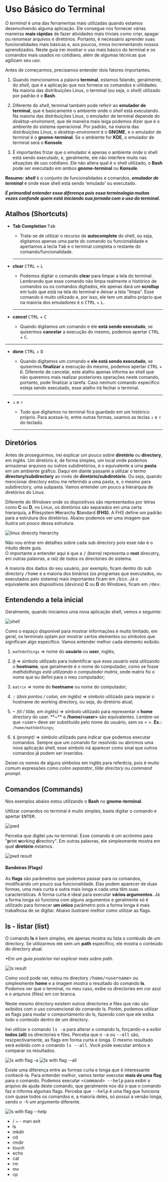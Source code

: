 # Uso Básico do Terminal

O _terminal_ é uma das ferramentas mais utilizadas quando estamos desenvolvendo alguma aplicação. Ele consegue nos fornecer várias maneiras **mais rápidas** de fazer atividades mais triviais como criar, apagar ou renomear arquivos e diretórios. Portanto, é necessário aprender suas funcionalidades mais básicas e, aos poucos, irmos incrementando nossos aprendizados. Neste guia irei mostrar o uso mais básico do terminal e os comandos mais usados no cotidiano, além de algumas técnicas que agilizam seu uso.

Antes de começarmos, precisamos entender dois fatores importantes.

1. Quando mencionamos a palavra **terminal**, estamos falando, geralmente, do _shell_, que é a aplicação que nos fornece os comandos e utilidades. Na maioria das distribuições Linux, o terminal (ou seja, o _shell_) utilizado por padrão é o **Bash**.

2. Diferente do _shell_, terminal também pode referir ao **emulador de terminal**, que é basicamente o ambiente onde o _shell_ está executando. Na maioria das distribuições Linux, o emulador de terminal depende do _desktop-enviroment_, que de maneira mais leiga podemos dizer que é o ambiente do sistema operacional. Por padrão, na maioria das distribuições Linux, o _desktop-enviroment_ é o **GNOME**, e o emulador de terminal é o **gnome-terminal**. Se o ambiente for **KDE**, o emulador de terminal será o **Konsole**.
3. É importantes frizar que o emulador é apenas o ambiente onde o shell está sendo executado, e, geralmente, ele não interfere muito nas situações de uso cotidiano. Ele não altera qual é o shell utilizado, o **Bash** pode ser executado em ambos **gnome-terminal** ou **Konsole**.

**Resumo:** **_shell_** é o conjunto de funcionalidades e comandos, **_emulador de terminal_** é onde esse shell está sendo 'emulado' ou executado.

**_É primordial entender essa diferença pois essa terminologia muitas vezes confunde quem está iniciando sua jornada com o uso do terminal._**

## Atalhos (Shortcuts)

- **Tab Completion** <kbd>Tab</kbd>

  - Trata-se de utilizar o recurso de **autocomplete** do shell, ou seja, digitamos apenas uma parte do comando ou funcionalidade e apertamos a tecla <kbd>Tab</kbd> e o terminal completa o restante do comando/funcionalidade.

  ***

- **clear** <kbd>CTRL</kbd> + <kbd>L</kbd>

  - Podemos digitar o comando **clear** para limpar a tela do terminal. Lembrando que esse comando não limpa realmente o histórico de comandos ou os comandos digitados, ele apenas dará um **scrollup** em tudo que está na tela do terminal e deixar a tela "limpa". Esse comando é muito utilizado e, por isso, ele tem um atalho próprio que na maioria dos emuladores é o <kbd>CTRL</kbd> + <kbd>L</kbd>.

  ***

- **cancel** <kbd>CTRL</kbd> + <kbd>C</kbd>

  - Quando digitamos um comando e ele **está sendo executado**, se quisermos **cancelar** a execução do mesmo, podemos apertar <kbd>CTRL</kbd> + <kbd>C</kbd>.

---

- **done** <kbd>CTRL</kbd> + <kbd>D</kbd>

  - Quando digitamos um comando e **ele está sendo executado**, se quisermos **finalizar** a execução do mesmo, podemos apertar <kbd>CTRL</kbd> + <kbd>D</kbd>. Diferente de cancelar, este atalho apenas informa ao shell que não queremos mais realizar posteriores operações neste comando, portanto, pode finalizar a tarefa. Caso nenhum comando específico esteja sendo executado, esse atalho irá fechar o terminal.

  ***

- <kbd>&darr;</kbd> e <kbd>&uarr;</kbd>

  - Tudo que digitamos no terminal fica guardado em um histórico próprio. Para acessá-lo, entre outras formas, usamos as teclas <kbd>&darr;</kbd> e <kbd>&uarr;</kbd> do teclado.

  ***

## Diretórios

Antes de proseguirmos, irei explicar um pouco sobre **diretório** ou **directory**, em inglês. Um diretório é, de forma simples, um local onde podemos armazenar arquivos ou outros subdiretórios, é o equivalente a uma **pasta** em um ambiente gráfico. Daqui em diante passarei a utilizar o termo **directory/subdirectory** ao invés de **diretório/subdiretório**. Ou seja, quando mencionar directory estou me referindo a uma pasta, e, o mesmo para subdirectory, uma subpasta. Vamos entender um pouco a hierarquia de diretórios do Linux.

Diferente do _Windows_ onde os dispositivos são representados por letras como **C** ou **D**, no Linux, os diretórios são separados em uma certa hierarquia, a **F**ilesystem **H**ierarchy **S**tandard **(FHS)**. A FHS define um padrão para a estrutura dos diretórios. Abaixo podemos ver uma imagem que ilustra um pouco dessa estrutura.

![linux direcoty hierarchy](./images/linux-directories.png)

Não vou entrar em detalhes sobre cada sub directory pois esse não é o intuito deste guia.  
O importante a entender aqui é que a <kbd>/</kbd> _(barra)_ representa o **root** direcotry, em outras palavras, a raíz de todos os directories do sistema.

A maioria dos dados do seu usuário, por exemplo, ficam dentro do sub directory <kbd>/home</kbd> e a maioria dos binários (os programas que executados, ou executados pelo sistema) mais importantes ficam em <kbd>/bin</kbd>. Já o equivalente aos dispositivos (_devices_) **C** ou **D** do Windows, ficam em <kbd>/dev</kbd>.

## Entendendo a tela inicial

Geralmente, quando iniciamos uma nova aplicação shell, vemos o seguinte:

![shell](./images/shell.png)

Como o espaço disponível para mostrar informações é muito limitado, em geral, os terminais optam por mostrar certos elementos ou símbolos que significam algo específico. Vamos entender melhor cada elemento exibido.

1. `mathdothings` ⇒ nome do **usuário** ou **user**, inglês;

2. <kbd>@</kbd> ⇒ símbolo utilizado para indentificar que esse usuário está utilizando o **hostname**, que geralmente é o nome do computador, como se fosse _mathdothings está utilizando o computador matrix_, onde matrix foi o nome que eu defini para o meu computador;

3. `matrix` ⇒ nome do **hostname** ou nome do computador;

4. <kbd>:</kbd> _(dois pontos / colon, em inglês)_ ⇒ símbolo utilizado para separar o hostname do working directory, ou seja, do diretório atual;

5. <kbd>~</kbd> _(til / tilde, em inglês)_ ⇒ símbolo utilizado para representar o **home** directory do user. **~** e **/home/\<user\>** são equivalentes. Lembre-se que \<user\> deve ser substituído pelo nome do usuário, sem os \< \>. **Ex.:** `/home/mathdothings`;

6. <kbd>$</kbd> _(prompt)_ ⇒ símbolo utilizado para indicar que podemos executar comandos. Sempre que um comando for resolvido ou abrirmos uma nova aplicação shell, esse símbolo irá aparecer como sinal que outros comandos já podem ser inseridos.

Deixei os nomes de alguns símbolos em inglês para referêcia, pois é muito comum expressões como _colon separator_, _tilde directory_ ou _command prompt_.

## Comandos (Commands)

Nos exemplos abaixo estou utilizando o **Bash** no **gnome-terminal**.

Utilizar comandos no terminal é muito simples, basta digitar o comando e apertar <kbd>ENTER</kbd>.

![pwd](./images/pwd.png)

Perceba que digitei `pdw` no terminal. Esse comando é um acrônimo para \"**p**rint **w**orking **d**irectory\". Em outras palavras, ele simplesmente mostra em qual **diretório** estamos.

![pwd result](./images/pwd-result.png)

#### Bandeiras (Flags)

As **flags** são parâmetros que podemos passar para os comandos, modificando um pouco sua funcionalidade. Elas podem aparecer de duas formas, uma mais curta e outra mais longa e cada uma têm suas características. A forma curta é ideal para executar **vários argumentos**. Já a forma longa só funciona com alguns argumentos e geralmente só é utilizado para fornecer **um único** parâmetro pois a forma longa é mais trabalhosa de se digitar. Abaixo ilustrarei melhor como utilizar as flags.

## ls - listar (list)

O comando **ls** é bem simples, ele apenas mostra ou lista o contéudo de um directory. Se utilizarmos ele sem um **path** específico, ele mostra o conteúdo do directory atual.

_\*Em um guia posterior irei explicar mais sobre path_.

![ls result](./images/ls.png)

Como você pode ver, estou no directory <kbd>/home/\<username\></kbd> ou simplesmente **home** e a imagem mostra o resultado do comando **ls**. Podemos ver que o terminal, no meu caso, exibe os directories em cor azul e o arquivos (files) em cor branca.

Neste mesmo directory existem outros directories e files que não são exibidos com o uso convencional do comando ls. Porém, podemos utilizar as flags para mudar o comportamento do ls, fazendo com que ele exiba todo o conteúdo dentro de um directory.

Irei utilizar o comando <kbd>ls -a</kbd> para alterar o comando ls, forçando-o a exibir **todos (all)** os directories e files. Perceba que o <kbd>-a</kbd> ou <kbd>\-\-all</kbd> são, rescpectivamente, as flags em forma curta e longa.
O mesmo resultado será exibido com o comando <kbd>ls \-\-all</kbd>. Você pode executar ambos e comparar os resultados.

![ls with flag -a](./images/ls-a.png)
![ls with flag --all](./images/ls--all.png)

Existe uma diferença entre as formas curta e longa que é interessante conhecê-la. Para entender melhor, vamos tentar executar **mais de uma flag** para o comando. Podemos executar <kbd>\<command\> --help</kbd> para exibir o arquivo de ajuda deste comando, que geralmente nos diz o que o comando faz e informa algumas flags. Perceba que <kbd> \-\-help</kbd> é uma flag que funciona com quase todos os comandos e, a maioria deles, só possui a versão longa, sendo o <kbd>-h</kbd> um argumento diferente.

![ls with flag --help](./images/ls--help.png)

- / ~ - man exit
- ls
- mkdir
- cd
- rmdir
- touch
- echo
- cat
- rm
- mv
- cp
